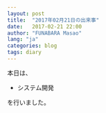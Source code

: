 ```yaml
---
layout: post
title:  "2017年02月21日の出来事"
date:   2017-02-21 22:00
author: "FUNABARA Masao"
lang: "ja"
categories: blog
tags: diary
---
```


本日は、

* システム開発

を行いました。
